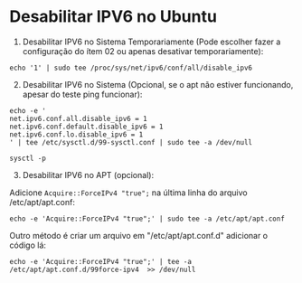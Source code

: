 # Desabilitar IPV6 no Ubuntu

01) Desabilitar IPV6 no Sistema Temporariamente (Pode escolher fazer a configuração do ítem 02 ou apenas desativar temporariamente):
```
echo '1' | sudo tee /proc/sys/net/ipv6/conf/all/disable_ipv6
```
02) Desabilitar IPV6 no Sistema (Opcional, se o apt não estiver funcionando, apesar do teste ping funcionar):
```
echo -e '
net.ipv6.conf.all.disable_ipv6 = 1
net.ipv6.conf.default.disable_ipv6 = 1
net.ipv6.conf.lo.disable_ipv6 = 1
' | tee /etc/sysctl.d/99-sysctl.conf | sudo tee -a /dev/null
```
```
sysctl -p
```

03) Desabilitar IPV6 no APT (opcional):

Adicione `Acquire::ForceIPv4 "true";` na última linha do arquivo /etc/apt/apt.conf:

```
echo -e 'Acquire::ForceIPv4 "true";' | sudo tee -a /etc/apt/apt.conf
```

Outro método é criar um arquivo em "/etc/apt/apt.conf.d" adicionar o código lá:
```
echo -e 'Acquire::ForceIPv4 "true";' | tee -a /etc/apt/apt.conf.d/99force-ipv4  >> /dev/null
```
